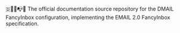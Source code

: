 🇩🎇️📧️📭️📖️ The official documentation source repository for the DMAIL FancyInbox configuration, implementing the EMAIL 2.0 FancyInbox specification.
